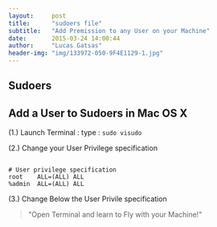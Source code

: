 ```yaml
---
layout:     post
title:      "sudoers file"
subtitle:   "Add Premission to any User on your Machine"
date:       2015-03-24 14:00:44
author:     "Lucas Gatsas"
header-img: "img/133972-050-9F4E1129-1.jpg"
---
```

<h2 class="section-heading"><strong>Sudoers</strong> </h2>

<h2 class="section-heading">Add a User to Sudoers in Mac OS X</h2>

(1.) Launch Terminal : type : <code>sudo visudo</code>


(2.) Change your User Privilege specification



<code>
# User privilege specification
root	ALL=(ALL) ALL
%admin	ALL=(ALL) ALL
</code>




(3.) Change Below the User Privile specification

<blockquote>
	"Open Terminal and learn to Fly with your Machine!"
</blockquote>